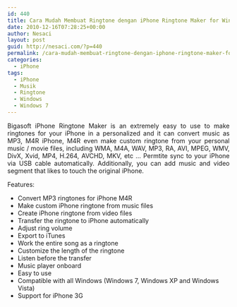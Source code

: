 ```yaml
---
id: 440
title: Cara Mudah Membuat Ringtone dengan iPhone Ringtone Maker for Windows
date: 2010-12-16T07:28:25+00:00
author: Nesaci
layout: post
guid: http://nesaci.com/?p=440
permalink: /cara-mudah-membuat-ringtone-dengan-iphone-ringtone-maker-for-windows/
categories:
  - iPhone
tags:
  - iPhone
  - Musik
  - Ringtone
  - Windows
  - Windows 7
---
```

<p style="text-align: justify;">
  Bigasoft iPhone Ringtone Maker is an extremely easy to use to make ringtones for your iPhone in a personalized and it can convert music as MP3, M4R iPhone, M4R even make custom ringtone from your personal music / movie files, including WMA, M4A, WAV, MP3, RA, AVI, MPEG, WMV, DivX, Xvid, MP4, H.264, AVCHD, MKV, etc &#8230; Permtite sync to your iPhone via USB cable automatically. Additionally, you can add music and video segment that likes to touch the original iPhone.
</p>

<p style="text-align: justify;">
  Features:
</p>

  * Convert MP3 ringtones for iPhone M4R
  * Make custom iPhone ringtone from music files
  * Create iPhone ringtone from video files
  * Transfer the ringtone to iPhone automatically
  * Adjust ring volume
  * Export to iTunes
  * Work the entire song as a ringtone
  * Customize the length of the ringtone
  * Listen before the transfer
  * Music player onboard
  * Easy to use
  * Compatible with all Windows (Windows 7, Windows XP and Windows Vista)
  * Support for iPhone 3G